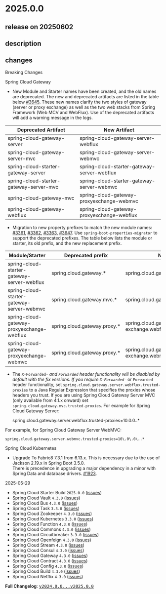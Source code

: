 # 2025.0.0

## release on 20250602
## description
## changes
Breaking Changes

Spring Cloud Gateway

* New Module and Starter names have been created, and the old names are deprecated. The new and deprecated artifacts are listed in the table below <a href="https://github.com/spring-cloud/spring-cloud-gateway/pull/3645" data-hovercard-type="pull_request" data-hovercard-url="/spring-cloud/spring-cloud-gateway/pull/3645/hovercard">#3645</a>. These new names clarify the two styles of gateway (server or proxy exchange) as well as the two web stacks from Spring Framework (Web MCV and WebFlux). Use of the deprecated artifacts will add a warning message in the logs.

| Deprecated Artifact | New Artifact |
|-----------------------------------------|---------------------------------------------|
| spring-cloud-gateway-server | spring-cloud-gateway-server-webflux |
| spring-cloud-gateway-server-mvc | spring-cloud-gateway-server-webmvc |
| spring-cloud-starter-gateway-server | spring-cloud-starter-gateway-server-webflux |
| spring-cloud-starter-gateway-server-mvc | spring-cloud-starter-gateway-server-webmvc |
| spring-cloud-gateway-mvc | spring-cloud-gateway-proxyexchange-webmvc |
| spring-cloud-gateway-webflux | spring-cloud-gateway-proxyexchange-webflux |

* Migration to new property prefixes to match the new module names: <a href="https://github.com/spring-cloud/spring-cloud-gateway/issues/3361" data-hovercard-type="issue" data-hovercard-url="/spring-cloud/spring-cloud-gateway/issues/3361/hovercard">#3361</a>, <a href="https://github.com/spring-cloud/spring-cloud-gateway/issues/3362" data-hovercard-type="issue" data-hovercard-url="/spring-cloud/spring-cloud-gateway/issues/3362/hovercard">#3362</a>, <a href="https://github.com/spring-cloud/spring-cloud-gateway/issues/3363" data-hovercard-type="issue" data-hovercard-url="/spring-cloud/spring-cloud-gateway/issues/3363/hovercard">#3363</a>, <a href="https://github.com/spring-cloud/spring-cloud-gateway/issues/3647" data-hovercard-type="issue" data-hovercard-url="/spring-cloud/spring-cloud-gateway/issues/3647/hovercard">#3647</a>. Use <code>spring-boot-properties-migrator</code> to support the deprecated prefixes. The table below lists the module or starter, its old prefix, and the new replacement prefix.

| Module/Starter | Deprecated prefix | New prefix |
|---------------------------------------------|------------------------------|-----------------------------------------------|
| spring-cloud-starter-gateway-server-webflux | spring.cloud.gateway.* | spring.cloud.gateway.server.webflux.* |
| spring-cloud-starter-gateway-server-webmvc | spring.cloud.gateway.mvc.* | spring.cloud.gateway.server.webmvc.* |
| spring-cloud-gateway-proxyexchange-webflux | spring.cloud.gateway.proxy.* | spring.cloud.gateway.proxy-exchange.webflux.* |
| spring-cloud-gateway-proxyexchange-webmvc | spring.cloud.gateway.proxy.* | spring.cloud.gateway.proxy-exchange.webmvc.* |

* The <code>X-Forwarded-*</code> and <code>Forwarded</code> header functionality will be disabled by default with the fix versions. If you require <code>X-Forwarded-*</code> or <code>Forwarded</code> header functionality, set <code>spring.cloud.gateway.server.webflux.trusted-proxies</code> to a Java Regular Expression that specifies the proxies whose headers you trust. If you are using Spring Cloud Gateway Server MVC (only available from 4.1.x onward) set <code>spring.cloud.gateway.mvc.trusted-proxies</code>. For example for Spring Cloud Gateway Server:

    spring.cloud.gateway.server.webflux.trusted-proxies=10\.0\.0\..*

For example, for Spring Cloud Gateway Server WebMVC:

    spring.cloud.gateway.server.webmvc.trusted-proxies=10\.0\.0\..*

Spring Cloud Kubernetes

* Upgrade To Fabric8 7.3.1 from 6.13.x. This is necessary due to the use of Jackson 2.19.x in Spring Boot 3.5.0.  
  There is precedence in upgrading a major dependency in a minor with Spring Data and database drivers. <a href="https://github.com/spring-cloud/spring-cloud-kubernetes/issues/1923" data-hovercard-type="issue" data-hovercard-url="/spring-cloud/spring-cloud-kubernetes/issues/1923/hovercard">#1923</a>.

2025-05-29

* Spring Cloud Starter Build <code>2025.0.0</code> (<a href="https://github.com/spring-cloud/spring-cloud-starter-build/releases/tag/v2025.0.0">issues</a>)
* Spring Cloud Vault <code>4.3.0</code> (<a href="https://github.com/spring-cloud/spring-cloud-vault/releases/tag/v4.3.0">issues</a>)
* Spring Cloud Bus <code>4.3.0</code> (<a href="https://github.com/spring-cloud/spring-cloud-bus/releases/tag/v4.3.0">issues</a>)
* Spring Cloud Task <code>3.3.0</code> (<a href="https://github.com/spring-cloud/spring-cloud-task/releases/tag/v3.3.0">issues</a>)
* Spring Cloud Zookeeper <code>4.3.0</code> (<a href="https://github.com/spring-cloud/spring-cloud-zookeeper/releases/tag/v4.3.0">issues</a>)
* Spring Cloud Kubernetes <code>3.3.0</code> (<a href="https://github.com/spring-cloud/spring-cloud-kubernetes/releases/tag/v3.3.0">issues</a>)
* Spring Cloud Function <code>4.3.0</code> (<a href="https://github.com/spring-cloud/spring-cloud-function/releases/tag/v4.3.0">issues</a>)
* Spring Cloud Commons <code>4.3.0</code> (<a href="https://github.com/spring-cloud/spring-cloud-commons/releases/tag/v4.3.0">issues</a>)
* Spring Cloud Circuitbreaker <code>3.3.0</code> (<a href="https://github.com/spring-cloud/spring-cloud-circuitbreaker/releases/tag/v3.3.0">issues</a>)
* Spring Cloud Openfeign <code>4.3.0</code> (<a href="https://github.com/spring-cloud/spring-cloud-openfeign/releases/tag/v4.3.0">issues</a>)
* Spring Cloud Stream <code>4.3.0</code> (<a href="https://github.com/spring-cloud/spring-cloud-stream/releases/tag/v4.3.0">issues</a>)
* Spring Cloud Consul <code>4.3.0</code> (<a href="https://github.com/spring-cloud/spring-cloud-consul/releases/tag/v4.3.0">issues</a>)
* Spring Cloud Gateway <code>4.3.0</code> (<a href="https://github.com/spring-cloud/spring-cloud-gateway/releases/tag/v4.3.0">issues</a>)
* Spring Cloud Contract <code>4.3.0</code> (<a href="https://github.com/spring-cloud/spring-cloud-contract/releases/tag/v4.3.0">issues</a>)
* Spring Cloud Config <code>4.3.0</code> (<a href="https://github.com/spring-cloud/spring-cloud-config/releases/tag/v4.3.0">issues</a>)
* Spring Cloud Build <code>4.3.0</code> (<a href="https://github.com/spring-cloud/spring-cloud-build/releases/tag/v4.3.0">issues</a>)
* Spring Cloud Netflix <code>4.3.0</code> (<a href="https://github.com/spring-cloud/spring-cloud-netflix/releases/tag/v4.3.0">issues</a>)

<strong>Full Changelog</strong>: <a class="commit-link" href="https://github.com/spring-cloud/spring-cloud-release/compare/v2024.0.0...v2025.0.0"><tt>v2024.0.0...v2025.0.0</tt></a>

